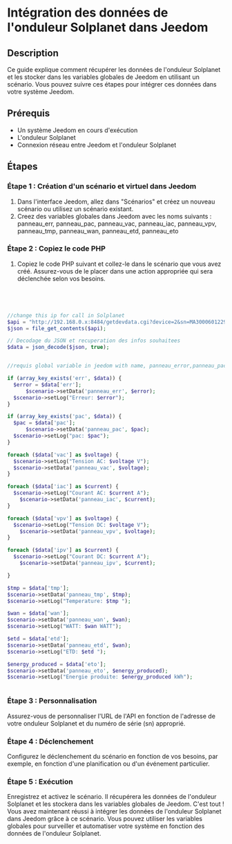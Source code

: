 # Intégration des données de l'onduleur Solplanet dans Jeedom

## Description
Ce guide explique comment récupérer les données de l'onduleur Solplanet et les stocker dans les variables globales de Jeedom en utilisant un scénario. Vous pouvez suivre ces étapes pour intégrer ces données dans votre système Jeedom.

## Prérequis
- Un système Jeedom en cours d'exécution
- L'onduleur Solplanet
- Connexion réseau entre Jeedom et l'onduleur Solplanet

## Étapes

### Étape 1 : Création d'un scénario et virtuel dans Jeedom 
1. Dans l'interface Jeedom, allez dans "Scénarios" et créez un nouveau scénario ou utilisez un scénario existant.
2. Creez des variables globales dans Jeedom avec les noms suivants : panneau_err, panneau_pac, panneau_vac, panneau_iac, panneau_vpv, panneau_tmp, panneau_wan, panneau_etd, panneau_eto

### Étape 2 : Copiez le code PHP
1. Copiez le code PHP suivant et collez-le dans le scénario que vous avez créé. Assurez-vous de le placer dans une action appropriée qui sera déclenchée selon vos besoins.

```php




//change this ip for call in Solplanet
$api = "http://192.168.0.x:8484/getdevdata.cgi?device=2&sn=MA30006012290197";
$json = file_get_contents($api);

// Decodage du JSON et recuperation des infos souhaitees
$data = json_decode($json, true);


//requis global variable in jeedom with name, panneau_error,panneau_pac,panneau_vac,panneau_iac,panneau_vpv,panneau_ipv,etC.

if (array_key_exists('err', $data)) {
  $error = $data['err'];
      $scenario->setData('panneau_err', $error);
  $scenario->setLog("Erreur: $error");
}

if (array_key_exists('pac', $data)) {
  $pac = $data['pac'];
      $scenario->setData('panneau_pac', $pac);
  $scenario->setLog("pac: $pac");
}

foreach ($data['vac'] as $voltage) {
  $scenario->setLog("Tension AC: $voltage V");
  $scenario->setData('panneau_vac', $voltage);
}

foreach ($data['iac'] as $current) {
  $scenario->setLog("Courant AC: $current A");
    $scenario->setData('panneau_iac', $current);
}

foreach ($data['vpv'] as $voltage) {
  $scenario->setLog("Tension DC: $voltage V");
    $scenario->setData('panneau_vpv', $voltage);
}

foreach ($data['ipv'] as $current) {
  $scenario->setLog("Courant DC: $current A");
    $scenario->setData('panneau_ipv', $current);

}

$tmp = $data['tmp'];
$scenario->setData('panneau_tmp', $tmp);
$scenario->setLog("Temperature: $tmp ");

$wan = $data['wan'];
$scenario->setData('panneau_wan', $wan);
$scenario->setLog("WATT: $wan WATT");

$etd = $data['etd'];
$scenario->setData('panneau_etd', $wan);
$scenario->setLog("ETD: $etd ");

$energy_produced = $data['eto'];
$scenario->setData('panneau_eto', $energy_produced);
$scenario->setLog("Energie produite: $energy_produced kWh");



```

### Étape 3 : Personnalisation
Assurez-vous de personnaliser l'URL de l'API en fonction de l'adresse de votre onduleur Solplanet et du numéro de série (sn) approprié.


### Étape 4 : Déclenchement
Configurez le déclenchement du scénario en fonction de vos besoins, par exemple, en fonction d'une planification ou d'un événement particulier.


### Étape 5 : Exécution
Enregistrez et activez le scénario. Il récupérera les données de l'onduleur Solplanet et les stockera dans les variables globales de Jeedom.
C'est tout ! Vous avez maintenant réussi à intégrer les données de l'onduleur Solplanet dans Jeedom grâce à ce scénario. Vous pouvez utiliser les variables globales pour surveiller et automatiser votre système en fonction des données de l'onduleur Solplanet.

